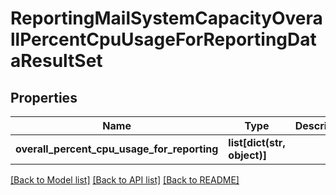 # ReportingMailSystemCapacityOverallPercentCpuUsageForReportingDataResultSet

## Properties
Name | Type | Description | Notes
------------ | ------------- | ------------- | -------------
**overall_percent_cpu_usage_for_reporting** | **list[dict(str, object)]** |  | [optional] 

[[Back to Model list]](../README.md#documentation-for-models) [[Back to API list]](../README.md#documentation-for-api-endpoints) [[Back to README]](../README.md)

